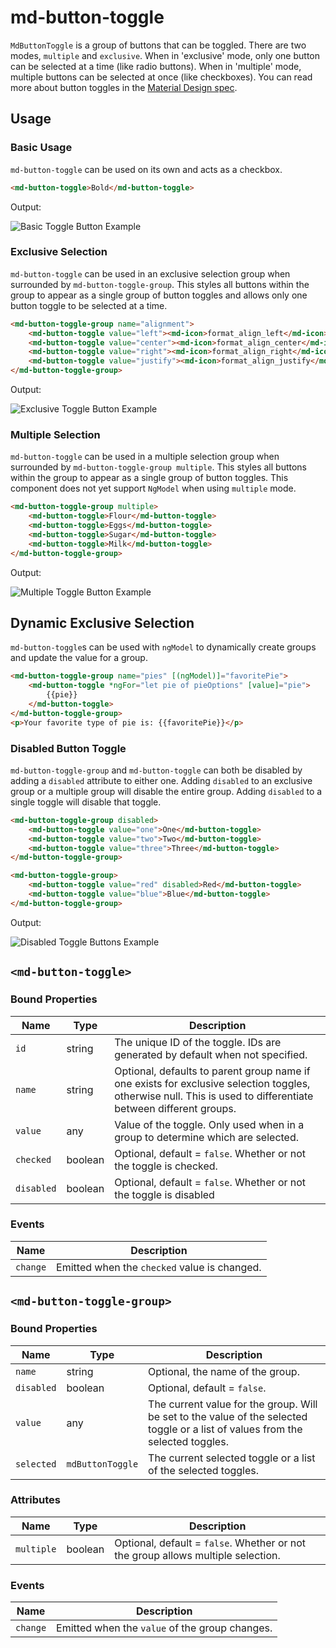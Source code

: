 # md-button-toggle

`MdButtonToggle` is a group of buttons that can be toggled.
There are two modes, `multiple` and `exclusive`.
When in 'exclusive' mode, only one button can be selected at a time (like radio buttons).
When in 'multiple' mode, multiple buttons can be selected at once (like checkboxes).
You can read more about button toggles in the
[Material Design spec](https://material.google.com/components/buttons.html#buttons-toggle-buttons).

## Usage

### Basic Usage

`md-button-toggle` can be used on its own and acts as a checkbox.

```html
<md-button-toggle>Bold</md-button-toggle>
```

Output:

![Basic Toggle Button Example](https://material.angularjs.org/material2_assets/button-toggle/basic-toggle.png)

### Exclusive Selection

`md-button-toggle` can be used in an exclusive selection group when surrounded by
`md-button-toggle-group`. This styles all buttons within the group to appear as a single
group of button toggles and allows only one button toggle to be selected at a time.

```html
<md-button-toggle-group name="alignment">
    <md-button-toggle value="left"><md-icon>format_align_left</md-icon></md-button-toggle>
    <md-button-toggle value="center"><md-icon>format_align_center</md-icon></md-button-toggle>
    <md-button-toggle value="right"><md-icon>format_align_right</md-icon></md-button-toggle>
    <md-button-toggle value="justify"><md-icon>format_align_justify</md-icon></md-button-toggle>
</md-button-toggle-group>
```

Output:

![Exclusive Toggle Button Example](https://material.angularjs.org/material2_assets/button-toggle/exclusive-toggle.png)

### Multiple Selection

`md-button-toggle` can be used in a multiple selection group when surrounded by
`md-button-toggle-group multiple`. This styles all buttons within the group to appear as a single
group of button toggles. This component does not yet support `NgModel` when using `multiple` mode.

```html
<md-button-toggle-group multiple>
    <md-button-toggle>Flour</md-button-toggle>
    <md-button-toggle>Eggs</md-button-toggle>
    <md-button-toggle>Sugar</md-button-toggle>
    <md-button-toggle>Milk</md-button-toggle>
</md-button-toggle-group>
```

Output:

![Multiple Toggle Button Example](https://material.angularjs.org/material2_assets/button-toggle/multi-toggle.png)

## Dynamic Exclusive Selection

`md-button-toggle`s can be used with `ngModel` to dynamically create groups and update the value for
a group.

```html
<md-button-toggle-group name="pies" [(ngModel)]="favoritePie">
    <md-button-toggle *ngFor="let pie of pieOptions" [value]="pie">
        {{pie}}
    </md-button-toggle>
</md-button-toggle-group>
<p>Your favorite type of pie is: {{favoritePie}}</p>
```

### Disabled Button Toggle

`md-button-toggle-group` and `md-button-toggle` can both be disabled by adding a `disabled`
attribute to either one. Adding `disabled` to an exclusive group or a multiple group will disable
the entire group. Adding `disabled` to a single toggle will disable that toggle.

```html
<md-button-toggle-group disabled>
    <md-button-toggle value="one">One</md-button-toggle>
    <md-button-toggle value="two">Two</md-button-toggle>
    <md-button-toggle value="three">Three</md-button-toggle>
</md-button-toggle-group>

<md-button-toggle-group>
    <md-button-toggle value="red" disabled>Red</md-button-toggle>
    <md-button-toggle value="blue">Blue</md-button-toggle>
</md-button-toggle-group>
```

Output:

![Disabled Toggle Buttons Example](https://material.angularjs.org/material2_assets/button-toggle/disabled-toggles.png)

## `<md-button-toggle>`

### Bound Properties

| Name | Type | Description |
| --- | --- | --- |
| `id` | string | The unique ID of the toggle. IDs are generated by default when not specified. |
| `name` | string | Optional, defaults to parent group name if one exists for exclusive selection toggles, otherwise null. This is used to differentiate between different groups. |
| `value` | any | Value of the toggle. Only used when in a group to determine which are selected. |
| `checked` | boolean | Optional, default = `false`. Whether or not the toggle is checked. |
| `disabled` | boolean | Optional, default = `false`. Whether or not the toggle is disabled |

### Events

| Name | Description |
| --- | --- |
| `change` | Emitted when the `checked` value is changed. |

## `<md-button-toggle-group>`

### Bound Properties

| Name | Type | Description |
| --- | --- | --- |
| `name` | string | Optional, the name of the group. |
| `disabled` | boolean | Optional, default = `false`. |
| `value` | any | The current value for the group. Will be set to the value of the selected toggle or a list of values from the selected toggles. |
| `selected` | `mdButtonToggle` | The current selected toggle or a list of the selected toggles. |

### Attributes

| Name | Type | Description |
| --- | --- | --- |
| `multiple` | boolean | Optional, default = `false`. Whether or not the group allows multiple selection. |

### Events

| Name | Description |
| --- | --- |
| `change` | Emitted when the `value` of the group changes. |
